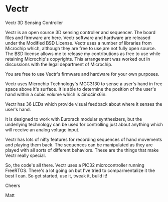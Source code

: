 Vectr
=====

Vectr 3D Sensing Controller

Vectr is an open source 3D sensing controller and sequencer. The board files and firmware are here. Vectr software and hardware are released under 
the Modified BSD License. Vectr uses a number of libraries from Microchip which, although they are free to use,are not fully open source. 
The BSD license allows me to release my contributions as free to use while retaining Microchip's copyrights. This arrangement
was worked out in discussions with the legal department of Microchip.

You are free to use Vectr's firmware and hardware for your own purposes.

Vectr uses Microchip Technology's MGC3130 to sense a user's hand in free space above it's surface. It is able to determine the position of the user's hand within a  cubic volume which is 4inx4inx6in. 

Vectr has 36 LEDs which provide visual feedback about where it senses the user's hand.

It is designed to work with Eurorack modular synthesizers, but the underlying technology can be used for controlling just about anything which will receive an analog voltage input.

Vectr has lots of nifty features for recording sequences of hand movements and playing them back. The sequences can be manipulated as they are played with all sorts of different behaviors. These are the things that make Vectr really special.

So, the code's all there. Vectr uses a PIC32 microcontroller running FreeRTOS. 
There's a lot going on but I've tried to comparmentalize it the best I can. So get started, use it, tweak it, build it!

Cheers

Matt
